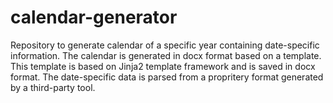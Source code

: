 # calendar-generator
Repository to generate calendar of a specific year containing date-specific information. The calendar is generated in docx format based on a template. This template is based on Jinja2 template framework and is saved in docx format. The date-specific data is parsed from a propritery format generated by a third-party tool. 
